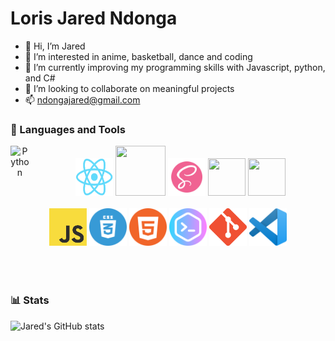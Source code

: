 # Loris Jared Ndonga

- 👋 Hi, I’m Jared
- 👀 I’m interested in anime, basketball, dance and coding
- 🌱 I’m currently improving my programming skills with Javascript, python, and C#
- 💞️ I’m looking to collaborate on meaningful projects
- 📫 ndongajared@gmail.com

### 🧰 Languages and Tools
<!---
<img align="left" alt="Git" width="30px" style="padding-right:10px;" src="https://cdn.jsdelivr.net/gh/devicons/devicon/icons/git/git-original.svg" />
<img align="left" alt="Linux" width="30px" style="padding-right:10px;" src="https://cdn.jsdelivr.net/gh/devicons/devicon/icons/linux/linux-original.svg" />
<img align="left" alt="HTML" width="30px" style="padding-right:10px;" src="https://cdn.jsdelivr.net/gh/devicons/devicon/icons/html5/html5-plain.svg" />
<img align="left" alt="CSS" width="30px" style="padding-right:10px;" src="https://cdn.jsdelivr.net/gh/devicons/devicon/icons/css3/css3-plain.svg" />
<img align="left" alt="JavaScript" width="30px" style="padding-right:10px;" src="https://cdn.jsdelivr.net/gh/devicons/devicon/icons/javascript/javascript-plain.svg" />
<img align="left" alt="Python" width="30px" style="padding-right:10px;" src="https://cdn.jsdelivr.net/gh/devicons/devicon/icons/python/python-plain.svg" />
<img align="left" alt="C" width="30px" style="padding-right:10px;" src="https://cdn.jsdelivr.net/gh/devicons/devicon/icons/c/c-line.svg" />
<img align="left" alt="C" width="30px" style="padding-right:10px;" src="https://cdn.jsdelivr.net/gh/devicons/devicon/icons/csharp/csharp-plain.svg" />
<img align="left" alt="GitHub" width="30px" style="padding-right:10px;" src="https://cdn.jsdelivr.net/gh/devicons/devicon/icons/github/github-original.svg" />
<img src="https://github.com/souravsingpardeshi/souravsingpardeshi/blob/main/logo/python.png?raw=true" height="60" width="60">
<br /> -->
<div align="center">
 <img align="left" alt="Python" width="30px" style="padding-right:10px;" src="https://cdn.jsdelivr.net/gh/devicons/devicon/icons/python/python-plain.svg" />
  <img src="https://github.com/souravsingpardeshi/souravsingpardeshi/blob/main/logo/react.png?raw=true" height="60" width="60">
  <img src="https://brandslogos.com/wp-content/uploads/images/large/java-logo-1.png" height="80" width="80">
<img src="https://github.com/souravsingpardeshi/souravsingpardeshi/blob/main/logo/sass.png?raw=true" height="60" width="60">
<img src="https://cdn.iconscout.com/icon/free/png-512/node-js-1174925.png" height="60" width="60">
<img src="https://img.icons8.com/color/452/mongodb.png" height="60" width="60">

<br />
<br />

<img src="https://github.com/souravsingpardeshi/souravsingpardeshi/blob/main/logo/JS.png?raw=true" height="60" width="60">
<img src="https://github.com/souravsingpardeshi/souravsingpardeshi/blob/main/logo/css.png?raw=true" height="60" width="60">
<img src="https://github.com/souravsingpardeshi/souravsingpardeshi/blob/main/logo/html.png?raw=true" height="60" width="60">
<img src="https://github.com/souravsingpardeshi/souravsingpardeshi/blob/main/logo/terminal.png?raw=true" height="60" width="60">
<img src="https://github.com/souravsingpardeshi/souravsingpardeshi/blob/main/logo/git.png?raw=true" height="60" width="60">
<img src="https://github.com/souravsingpardeshi/souravsingpardeshi/blob/main/logo/vs.png?raw=true" height="60" width="60">

</div>
<br />
<br />


#
### 📊 Stats

![Jared's GitHub stats](https://github-readme-stats.vercel.app/api?username=ndongaloris&show_icons=true&theme=transparent)

<!-- ![GitHub Streak](https://streak-stats.demolab.com?user=ForrestKnight&theme=gruvbox&border_radius=4.5) -->

#
<!---
ndongaloris/ndongaloris is a ✨ special ✨ repository because its `README.md` (this file) appears on your GitHub profile.
You can click the Preview link to take a look at your changes.
--->

